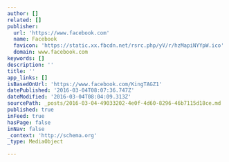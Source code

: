 ```yaml
---
author: []
related: []
publisher:
  url: 'https://www.facebook.com'
  name: Facebook
  favicon: 'https://static.xx.fbcdn.net/rsrc.php/yV/r/hzMapiNYYpW.ico'
  domain: www.facebook.com
keywords: []
description: ''
title: ''
app_links: []
isBasedOnUrl: 'https://www.facebook.com/KingTAGZ1'
datePublished: '2016-03-04T08:07:36.747Z'
dateModified: '2016-03-04T08:04:09.313Z'
sourcePath: _posts/2016-03-04-49033202-4e0f-4d60-8296-46b7115d18ce.md
published: true
inFeed: true
hasPage: false
inNav: false
_context: 'http://schema.org'
_type: MediaObject

---
```

